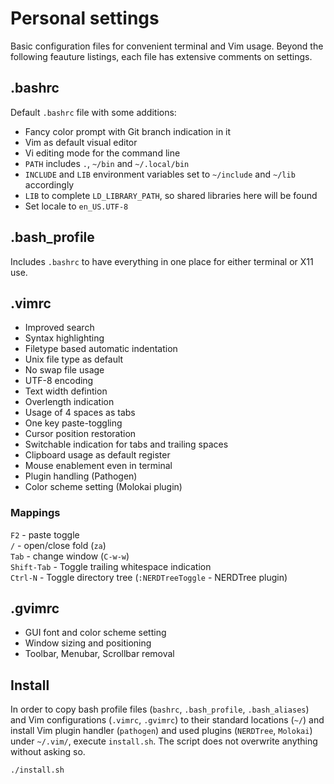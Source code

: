 # Personal settings

Basic configuration files for convenient terminal and Vim usage.
Beyond the following feauture listings, each file has extensive comments
on settings.

## .bashrc

Default `.bashrc` file with some additions:

- Fancy color prompt with Git branch indication in it
- Vim as default visual editor
- Vi editing mode for the command line
- `PATH` includes `.`, `~/bin` and `~/.local/bin`
- `INCLUDE` and `LIB` environment variables set to `~/include` and `~/lib`
  accordingly
- `LIB` to complete `LD_LIBRARY_PATH`, so shared libraries here will be found
- Set locale to `en_US.UTF-8`

## .bash_profile

Includes `.bashrc` to have everything in one place for either terminal or X11
use.


## .vimrc

- Improved search
- Syntax highlighting
- Filetype based automatic indentation
- Unix file type as default
- No swap file usage
- UTF-8 encoding
- Text width defintion
- Overlength indication
- Usage of 4 spaces as tabs
- One key paste-toggling
- Cursor position restoration
- Switchable indication for tabs and trailing spaces
- Clipboard usage as default register
- Mouse enablement even in terminal
- Plugin handling (Pathogen)
- Color scheme setting (Molokai plugin)

### Mappings

`F2` - paste toggle  
`/` - open/close fold (`za`)  
`Tab` - change window (`C-w-w`)  
`Shift-Tab` - Toggle trailing whitespace indication  
`Ctrl-N` - Toggle directory tree (`:NERDTreeToggle` - NERDTree plugin)

## .gvimrc

- GUI font and color scheme setting
- Window sizing and positioning
- Toolbar, Menubar, Scrollbar removal


## Install

In order to copy bash profile files (`bashrc`, `.bash_profile`,
`.bash_aliases`) and Vim configurations (`.vimrc`, `.gvimrc`) to their
standard locations (`~/`) and install Vim plugin handler (`pathogen`) and used
plugins (`NERDTree`, `Molokai`) under `~/.vim/`, execute `install.sh`. The
script does not overwrite anything without asking so.

```bash
./install.sh
```
